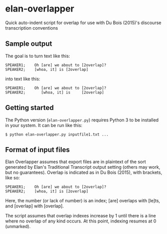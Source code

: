 elan-overlapper
===============
Quick auto-indent script for overlap for use with Du Bois (2015)'s discourse transcription conventions

Sample output
-------------

The goal is to turn text like this:

```
SPEAKER1;    Oh [are] we about to [2overlap]?
SPEAKER2;    [whoa, it] is [2overlap]
```

into text like this:

```
SPEAKER1;    Oh [are] we about to [2overlap]?
SPEAKER2;       [whoa, it] is     [2overlap]
```
Getting started
---------------

The Python version (`elan-overlapper.py`) requires Python 3 to be installed in your system. It can be run like this:

`$ python elan-overlapper.py inputfile1.txt ...`

Format of input files
---------------------

Elan Overlapper assumes that export files are in plaintext of the sort generated by Elan's Traditional Transcript output setting (others may work, but no guarantees). Overlap is indicated as in Du Bois (2015), with brackets, like so:

```
SPEAKER1;    Oh [are] we about to [2overlap]?
SPEAKER2;    [whoa, it] is [2overlap]
```

Here, the number (or lack of number) is an index; [are] overlaps with [le]ts, and [overlap] with [overlap].

The script assumes that overlap indexes increase by 1 until there is a line where no overlap of any kind occurs. At this point, indexing resumes at 0 (unmarked).
